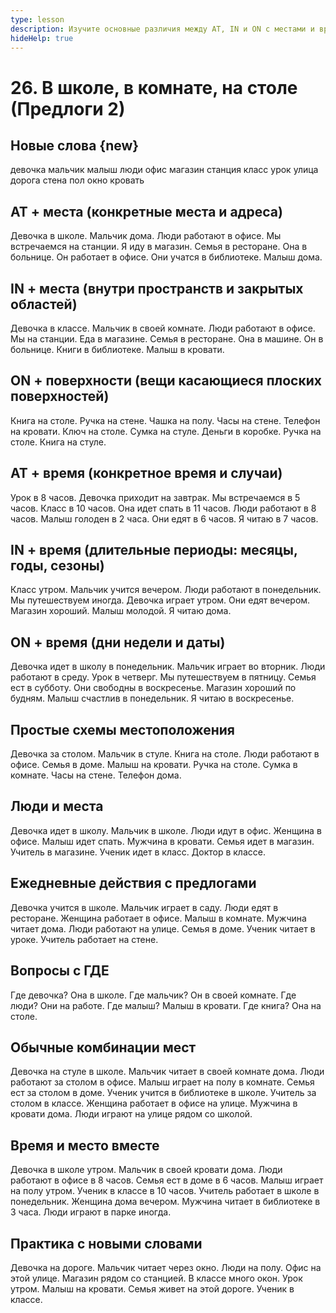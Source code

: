 ```yaml
---
type: lesson
description: Изучите основные различия между AT, IN и ON с местами и временем. Простые правила для начинающих для правильного использования предлогов
hideHelp: true
---
```


# 26. В школе, в комнате, на столе (Предлоги 2)

## Новые слова {new}

девочка
мальчик
малыш
люди
офис
магазин
станция
класс
урок
улица
дорога
стена
пол
окно
кровать

## AT + места (конкретные места и адреса)

Девочка в школе.
Мальчик дома.
Люди работают в офисе.
Мы встречаемся на станции.
Я иду в магазин.
Семья в ресторане.
Она в больнице.
Он работает в офисе.
Они учатся в библиотеке.
Малыш дома.

## IN + места (внутри пространств и закрытых областей)

Девочка в классе.
Мальчик в своей комнате.
Люди работают в офисе.
Мы на станции.
Еда в магазине.
Семья в ресторане.
Она в машине.
Он в больнице.
Книги в библиотеке.
Малыш в кровати.

## ON + поверхности (вещи касающиеся плоских поверхностей)

Книга на столе.
Ручка на стене.
Чашка на полу.
Часы на стене.
Телефон на кровати.
Ключ на столе.
Сумка на стуле.
Деньги в коробке.
Ручка на столе.
Книга на стуле.

## AT + время (конкретное время и случаи)

Урок в 8 часов.
Девочка приходит на завтрак.
Мы встречаемся в 5 часов.
Класс в 10 часов.
Она идет спать в 11 часов.
Люди работают в 8 часов.
Малыш голоден в 2 часа.
Они едят в 6 часов.
Я читаю в 7 часов.

## IN + время (длительные периоды: месяцы, годы, сезоны)

Класс утром.
Мальчик учится вечером.
Люди работают в понедельник.
Мы путешествуем иногда.
Девочка играет утром.
Они едят вечером.
Магазин хороший.
Малыш молодой.
Я читаю дома.

## ON + время (дни недели и даты)

Девочка идет в школу в понедельник.
Мальчик играет во вторник.
Люди работают в среду.
Урок в четверг.
Мы путешествуем в пятницу.
Семья ест в субботу.
Они свободны в воскресенье.
Магазин хороший по будням.
Малыш счастлив в понедельник.
Я читаю в воскресенье.

## Простые схемы местоположения

Девочка за столом.
Мальчик в стуле.
Книга на столе.
Люди работают в офисе.
Семья в доме.
Малыш на кровати.
Ручка на столе.
Сумка в комнате.
Часы на стене.
Телефон дома.

## Люди и места

Девочка идет в школу.
Мальчик в школе.
Люди идут в офис.
Женщина в офисе.
Малыш идет спать.
Мужчина в кровати.
Семья идет в магазин.
Учитель в магазине.
Ученик идет в класс.
Доктор в классе.

## Ежедневные действия с предлогами

Девочка учится в школе.
Мальчик играет в саду.
Люди едят в ресторане.
Женщина работает в офисе.
Малыш в комнате.
Мужчина читает дома.
Люди работают на улице.
Семья в доме.
Ученик читает в уроке.
Учитель работает на стене.

## Вопросы с ГДЕ

Где девочка?
Она в школе.
Где мальчик?
Он в своей комнате.
Где люди?
Они на работе.
Где малыш?
Малыш в кровати.
Где книга?
Она на столе.

## Обычные комбинации мест

Девочка на стуле в школе.
Мальчик читает в своей комнате дома.
Люди работают за столом в офисе.
Малыш играет на полу в комнате.
Семья ест за столом в доме.
Ученик учится в библиотеке в школе.
Учитель за столом в классе.
Женщина работает в офисе на улице.
Мужчина в кровати дома.
Люди играют на улице рядом со школой.

## Время и место вместе

Девочка в школе утром.
Мальчик в своей кровати дома.
Люди работают в офисе в 8 часов.
Семья ест в доме в 6 часов.
Малыш играет на полу утром.
Ученик в классе в 10 часов.
Учитель работает в школе в понедельник.
Женщина дома вечером.
Мужчина читает в библиотеке в 3 часа.
Люди играют в парке иногда.

## Практика с новыми словами

Девочка на дороге.
Мальчик читает через окно.
Люди на полу.
Офис на этой улице.
Магазин рядом со станцией.
В классе много окон.
Урок утром.
Малыш на кровати.
Семья живет на этой дороге.
Ученик в классе.
